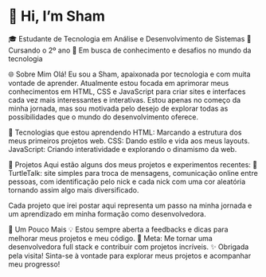 # 👋 Hi, I’m Sham
🎓 Estudante de Tecnologia em Análise e Desenvolvimento de Sistemas
📅 Cursando o 2º ano
🚀 Em busca de conhecimento e desafios no mundo da tecnologia

🌐 Sobre Mim
Olá! Eu sou a Sham, apaixonada por tecnologia e com muita vontade de aprender. Atualmente estou focada em aprimorar meus conhecimentos em HTML, CSS e JavaScript para criar sites e interfaces cada vez mais interessantes e interativas. Estou apenas no começo da minha jornada, mas sou motivada pelo desejo de explorar todas as possibilidades que o mundo do desenvolvimento oferece.

🚀 Tecnologias que estou aprendendo
HTML: Marcando a estrutura dos meus primeiros projetos web.
CSS: Dando estilo e vida aos meus layouts.
JavaScript: Criando interatividade e explorando o dinamismo da web.

📂 Projetos
Aqui estão alguns dos meus projetos e experimentos recentes:
🐢TurtleTalk: site simples para troca de mensagens, comunicação online entre pessoas, com identificação pelo nick e cada nick com uma cor aleatória tornando assim algo mais diversificado.

Cada projeto que irei postar aqui representa um passo na minha jornada e um aprendizado em minha formação como desenvolvedora.

🌱 Um Pouco Mais
💡 Estou sempre aberta a feedbacks e dicas para melhorar meus projetos e meu código.
🎯 Meta: Me tornar uma desenvolvedora full stack e contribuir com projetos incríveis.
✨ Obrigada pela visita! Sinta-se à vontade para explorar meus projetos e acompanhar meu progresso!



